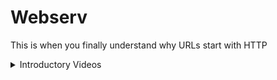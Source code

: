 # Webserv
This is when you finally understand why URLs start with HTTP

<details>
<summary>Introductory Videos</summary>

- **Sockets Intro**
  [Link](https://medium.com/from-the-scratch/http-server-what-do-you-need-to-know-to-build-a-simple-http-server-from-scratch-d1ef8945e4fa)
- **HTTP Messages**
  [Link](https://developer.mozilla.org/en-US/docs/Web/HTTP/Guides/Messages)
</details>
